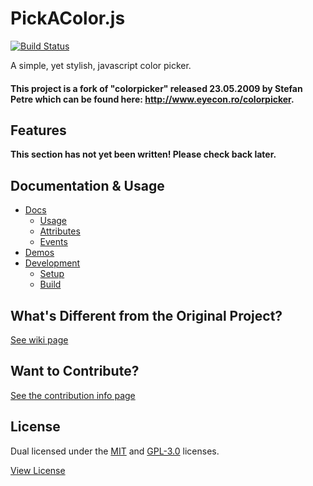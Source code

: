 PickAColor.js
=============

[![Build Status](https://travis-ci.org/bsara/pickacolor.js.svg?branch=master)](https://travis-ci.org/bsara/pickacolor.js)

A simple, yet stylish, javascript color picker.

#### This project is a fork of "colorpicker" released 23.05.2009 by Stefan Petre which can be found here: http://www.eyecon.ro/colorpicker.


## Features

**This section has not yet been written! Please check back later.**


## Documentation & Usage

- [Docs](https://github.com/bsara/pickacolor.js/wiki/Docs)
  - [Usage](https://github.com/bsara/pickacolor.js/wiki/Docs#usage)
  - [Attributes](https://github.com/bsara/pickacolor.js/wiki/Docs#attributes)
  - [Events](https://github.com/bsara/pickacolor.js/wiki/Docs#events)
- [Demos](https://github.com/bsara/pickacolor.js/wiki/Demos)
- [Development](https://github.com/bsara/pickacolor.js/wiki/Development)
  - [Setup](https://github.com/bsara/pickacolor.js/wiki/Development#setup)
  - [Build](https://github.com/bsara/pickacolor.js/wiki/Development#build)


## What's Different from the Original Project?

[See wiki page](https://github.com/bsara/pickacolor.js/wiki/What's-Different%3F)


## Want to Contribute?

[See the contribution info page](CONTRIBUTING.md)


## License

Dual licensed under the [MIT](http://opensource.org/licenses/MIT) and [GPL-3.0](https://www.gnu.org/licenses/gpl-3.0-standalone.html) licenses.

[View License](LICENSES)